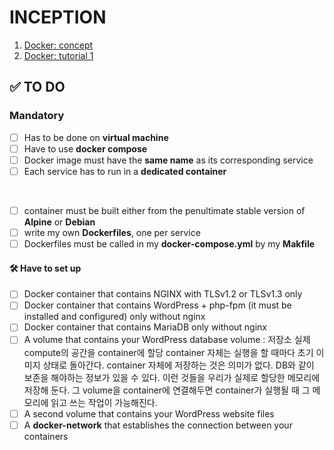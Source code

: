 # INCEPTION
1. [Docker: concept](https://velog.io/@kyj93790/Inception-Docker-tutorial)
2. [Docker: tutorial 1](https://velog.io/@kyj93790/Inception-Docker-tutorial-1)

## ✅ TO DO

### Mandatory
- [ ] Has to be done on **virtual machine**
- [ ] Have to use **docker compose**
- [ ] Docker image must have the **same name** as its corresponding service
- [ ] Each service has to run in a **dedicated container**
<br>

- [ ] container must be built either from the penultimate stable version of **Alpine** or **Debian**
- [ ] write my own **Dockerfiles**, one per service
- [ ] Dockerfiles must be called in my **docker-compose.yml** by my **Makfile**

#### 🛠️ Have to set up

- [ ] Docker container that contains NGINX with TLSv1.2 or TLSv1.3 only
- [ ] Docker container that contains WordPress + php-fpm (it must be installed and configured) only without nginx
- [ ] Docker container that contains MariaDB only without nginx
- [ ] A volume that contains your WordPress database
volume : 저장소
실제 compute의 공간을 container에 할당
container 자체는 실행을 할 때마다 초기 이미지 상태로 돌아간다.
container 자체에 저장하는 것은 의미가 없다.
DB와 같이 보존을 해야하는 정보가 있을 수 있다. 이런 것들을 우리가 실제로 할당한 메모리에 저장해 둔다. 그 volume을 container에 연결해두면 container가 실행될 때 그 메모리에 읽고 쓰는 작업이 가능해진다.
- [ ] A second volume that contains your WordPress website files
- [ ] A **docker-network** that establishes the connection between your containers
<br>

